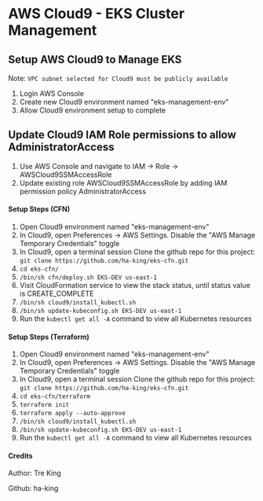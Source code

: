 # AWS Cloud9 - EKS Cluster Management 

## Setup AWS Cloud9 to Manage EKS

Note: `VPC subnet selected for Cloud9 must be publicly available`

1. Login AWS Console
2. Create new Cloud9 environment named "eks-management-env"
3. Allow Cloud9 environment setup to complete

## Update Cloud9 IAM Role permissions to allow AdministratorAccess
1. Use AWS Console and navigate to IAM -> Role -> AWSCloud9SSMAccessRole
2. Update existing role AWSCloud9SSMAccessRole by adding IAM permission policy AdministratorAccess

#### Setup Steps (CFN)
1. Open Cloud9 environment named "eks-management-env"
2. In Cloud9, open Preferences -> AWS Settings. Disable the "AWS Manage Temporary Credentials" toggle
2. In Cloud9, open a terminal session Clone the github repo for this project: ```git clone https://github.com/ha-king/eks-cfn.git```
3. `cd eks-cfn/`
4. `/bin/sh cfn/deploy.sh EKS-DEV us-east-1`
5. Visit CloudFormation service to view the stack status, until status value is CREATE_COMPLETE
6. `/bin/sh cloud9/install_kubectl.sh`
7. `/bin/sh update-kubeconfig.sh EKS-DEV us-east-1`
8.  Run the `kubectl get all -A` command to view all Kubernetes resources

#### Setup Steps (Terraform)
1. Open Cloud9 environment named "eks-management-env"
2. In Cloud9, open Preferences -> AWS Settings. Disable the "AWS Manage Temporary Credentials" toggle
2. In Cloud9, open a terminal session Clone the github repo for this project: ```git clone https://github.com/ha-king/eks-cfn.git```
3. `cd eks-cfn/terraform`
4. `terraform init`
5. `terraform apply --auto-approve`
6. `/bin/sh cloud9/install_kubectl.sh`
7. `/bin/sh update-kubeconfig.sh EKS-DEV us-east-1`
8.  Run the `kubectl get all -A` command to view all Kubernetes resources

#### Credits

Author: Tre King

Github: ha-king